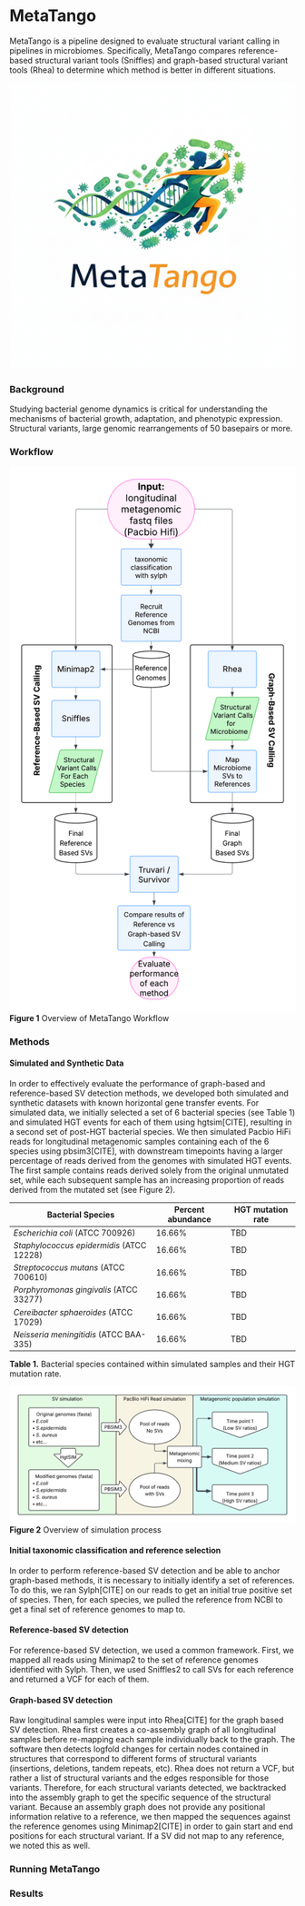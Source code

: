 # MetaTango

MetaTango is a pipeline designed to evaluate structural variant calling in pipelines in microbiomes. Specifically, MetaTango compares reference-based structural variant tools (Sniffles) and graph-based structural variant tools (Rhea) to determine which method is better in different situations. 

![MetaTango Logo](https://github.com/collaborativebioinformatics/MetaTango/blob/main/metatango_logo_v1.png)

### Background
Studying bacterial genome dynamics is critical for understanding the mechanisms of bacterial growth, adaptation, and phenotypic expression. Structural variants, large genomic rearrangements of 50 basepairs or more. 

### Workflow
![MetaTango Workflow](https://github.com/collaborativebioinformatics/MetaTango/blob/main/MetaTango_Workflow_v1.png)
**Figure 1** Overview of MetaTango Workflow

### Methods

#### Simulated and Synthetic Data
In order to effectively evaluate the performance of graph-based and reference-based SV detection methods, we developed both simulated and synthetic datasets with known horizontal gene transfer events. For simulated data, we initially selected a set of 6 bacterial species (see Table 1) and simulated HGT events for each of them using hgtsim[CITE], resulting in a second set of post-HGT bacterial species. We then simulated Pacbio HiFi reads for longitudinal metagenomic samples containing each of the 6 species using pbsim3[CITE], with downstream timepoints having a larger percentage of reads derived from the genomes with simulated HGT events. The first sample contains reads derived solely from the original unmutated set, while each subsequent sample has an increasing proportion of reads derived from the mutated set (see Figure 2). 

| Bacterial Species                         | Percent abundance | HGT mutation rate |
|-------------------------------------------|-------------------|-------------------|
| *Escherichia coli* (ATCC 700926)          | 16.66%            | TBD               |
| *Staphylococcus epidermidis* (ATCC 12228) | 16.66%            | TBD               |
| *Streptococcus mutans* (ATCC 700610)      | 16.66%            | TBD               |
| *Porphyromonas gingivalis* (ATCC 33277)   | 16.66%            | TBD               |
| *Cereibacter sphaeroides* (ATCC 17029)    | 16.66%            | TBD               |
| *Neisseria meningitidis* (ATCC BAA-335)   | 16.66%            | TBD               |
**Table 1.** Bacterial species contained within simulated samples and their HGT mutation rate.

![MetaTango Simulation Overview](https://github.com/collaborativebioinformatics/MetaTango/blob/main/Metagnomic_simulation.png)
**Figure 2** Overview of simulation process

#### Initial taxonomic classification and reference selection
In order to perform reference-based SV detection and be able to anchor graph-based methods, it is necessary to initially identify a set of references. To do this, we ran Sylph[CITE] on our reads to get an initial true positive set of species. Then, for each species, we pulled the reference from NCBI to get a final set of reference genomes to map to.  

#### Reference-based SV detection
For reference-based SV detection, we used a common framework. First, we mapped all reads using Minimap2 to the set of reference genomes identified with Sylph. Then, we used Sniffles2 to call SVs for each reference and returned a VCF for each of them. 

#### Graph-based SV detection
Raw longitudinal samples were input into Rhea[CITE] for the graph based SV detection. Rhea first creates a co-assembly graph of all longitudinal samples before re-mapping each sample individually back to the graph. The software then detects logfold changes for certain nodes contained in structures that correspond to different forms of structural variants (insertions, deletions, tandem repeats, etc). Rhea does not return a VCF, but rather a list of structural variants and the edges responsible for those variants. Therefore, for each structural variants detected, we backtracked into the assembly graph to get the specific sequence of the structural variant. Because an assembly graph does not provide any positional information relative to a reference, we then mapped the sequences against the reference genomes using Minimap2[CITE] in order to gain start and end positions for each structural variant. If a SV did not map to any reference, we noted this as well.  


### Running MetaTango


### Results
